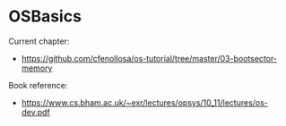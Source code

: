 # OSBasics

Current chapter:
 - https://github.com/cfenollosa/os-tutorial/tree/master/03-bootsector-memory

Book reference:
 - https://www.cs.bham.ac.uk/~exr/lectures/opsys/10_11/lectures/os-dev.pdf


